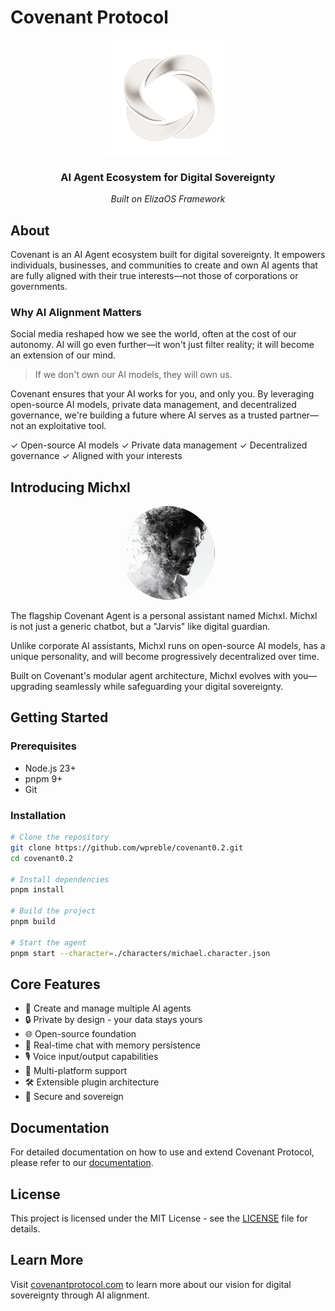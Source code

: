 # Covenant Protocol

<div align="center">
  <img src="client/public/covlogo-white.png" alt="Covenant Protocol Logo" width="200"/>
  <h3>AI Agent Ecosystem for Digital Sovereignty</h3>
  <p><i>Built on ElizaOS Framework</i></p>
</div>

## About

Covenant is an AI Agent ecosystem built for digital sovereignty. It empowers individuals, businesses, and communities to create and own AI agents that are fully aligned with their true interests—not those of corporations or governments.

### Why AI Alignment Matters

Social media reshaped how we see the world, often at the cost of our autonomy. AI will go even further—it won't just filter reality; it will become an extension of our mind.

> If we don't own our AI models, they will own us.

Covenant ensures that your AI works for you, and only you. By leveraging open-source AI models, private data management, and decentralized governance, we're building a future where AI serves as a trusted partner—not an exploitative tool.

✓ Open-source AI models
✓ Private data management
✓ Decentralized governance
✓ Aligned with your interests

## Introducing Michxl

<div align="center">
  <img src="client/public/avatars/michaelprofile.png" alt="Michxl" width="150" style="border-radius: 50%"/>
</div>

The flagship Covenant Agent is a personal assistant named Michxl. Michxl is not just a generic chatbot, but a "Jarvis" like digital guardian.

Unlike corporate AI assistants, Michxl runs on open-source AI models, has a unique personality, and will become progressively decentralized over time.

Built on Covenant's modular agent architecture, Michxl evolves with you—upgrading seamlessly while safeguarding your digital sovereignty.

## Getting Started

### Prerequisites

- Node.js 23+
- pnpm 9+
- Git

### Installation

```bash
# Clone the repository
git clone https://github.com/wpreble/covenant0.2.git
cd covenant0.2

# Install dependencies
pnpm install

# Build the project
pnpm build

# Start the agent
pnpm start --character=./characters/michael.character.json
```

## Core Features

- 🤖 Create and manage multiple AI agents
- 🔒 Private by design - your data stays yours
- 🌐 Open-source foundation
- 🔄 Real-time chat with memory persistence
- 🎙️ Voice input/output capabilities
- 📱 Multi-platform support
- 🛠️ Extensible plugin architecture
- 🔐 Secure and sovereign

## Documentation

For detailed documentation on how to use and extend Covenant Protocol, please refer to our [documentation](docs/).

## License

This project is licensed under the MIT License - see the [LICENSE](LICENSE) file for details.

## Learn More

Visit [covenantprotocol.com](https://covenantprotocol.com) to learn more about our vision for digital sovereignty through AI alignment.
